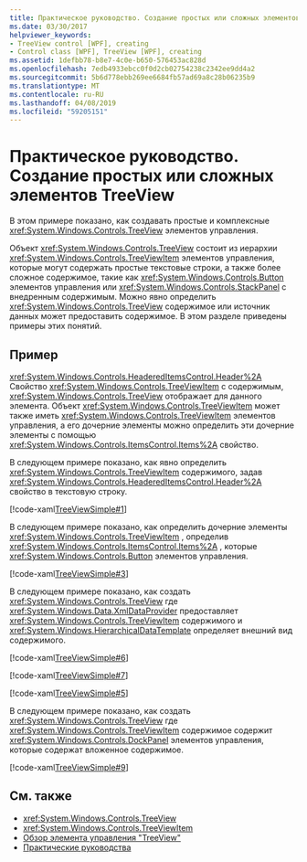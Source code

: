 ```yaml
---
title: Практическое руководство. Создание простых или сложных элементов TreeView
ms.date: 03/30/2017
helpviewer_keywords:
- TreeView control [WPF], creating
- Control class [WPF], TreeView [WPF], creating
ms.assetid: 1defbb78-b8e7-4c0e-b650-576453ac828d
ms.openlocfilehash: 7edb4933ebcc0f0d2cb02754238c2342ee9dd4a2
ms.sourcegitcommit: 5b6d778ebb269ee6684fb57ad69a8c28b06235b9
ms.translationtype: MT
ms.contentlocale: ru-RU
ms.lasthandoff: 04/08/2019
ms.locfileid: "59205151"
---
```

# <a name="how-to-create-simple-or-complex-treeviews"></a>Практическое руководство. Создание простых или сложных элементов TreeView
В этом примере показано, как создавать простые и комплексные <xref:System.Windows.Controls.TreeView> элементов управления.  
  
 Объект <xref:System.Windows.Controls.TreeView> состоит из иерархии <xref:System.Windows.Controls.TreeViewItem> элементов управления, которые могут содержать простые текстовые строки, а также более сложное содержимое, такие как <xref:System.Windows.Controls.Button> элементов управления или <xref:System.Windows.Controls.StackPanel> с внедренным содержимым. Можно явно определить <xref:System.Windows.Controls.TreeView> содержимое или источник данных может предоставить содержимое. В этом разделе приведены примеры этих понятий.  
  
## <a name="example"></a>Пример  
 <xref:System.Windows.Controls.HeaderedItemsControl.Header%2A> Свойство <xref:System.Windows.Controls.TreeViewItem> с содержимым, <xref:System.Windows.Controls.TreeView> отображает для данного элемента. Объект <xref:System.Windows.Controls.TreeViewItem> может также иметь <xref:System.Windows.Controls.TreeViewItem> элементов управления, а его дочерние элементы можно определить эти дочерние элементы с помощью <xref:System.Windows.Controls.ItemsControl.Items%2A> свойство.  
  
 В следующем примере показано, как явно определить <xref:System.Windows.Controls.TreeViewItem> содержимого, задав <xref:System.Windows.Controls.HeaderedItemsControl.Header%2A> свойство в текстовую строку.  
  
 [!code-xaml[TreeViewSimple#1](~/samples/snippets/csharp/VS_Snippets_Wpf/TreeViewSimple/CS/Window1.xaml#1)]  
  
 В следующем примере показано, как определить дочерние элементы <xref:System.Windows.Controls.TreeViewItem> , определив <xref:System.Windows.Controls.ItemsControl.Items%2A> , которые <xref:System.Windows.Controls.Button> элементов управления.  
  
 [!code-xaml[TreeViewSimple#3](~/samples/snippets/csharp/VS_Snippets_Wpf/TreeViewSimple/CS/Window1.xaml#3)]  
  
 В следующем примере показано, как создать <xref:System.Windows.Controls.TreeView> где <xref:System.Windows.Data.XmlDataProvider> предоставляет <xref:System.Windows.Controls.TreeViewItem> содержимого и <xref:System.Windows.HierarchicalDataTemplate> определяет внешний вид содержимого.  
  
 [!code-xaml[TreeViewSimple#6](~/samples/snippets/csharp/VS_Snippets_Wpf/TreeViewSimple/CS/Window1.xaml#6)]  
  
 [!code-xaml[TreeViewSimple#7](~/samples/snippets/csharp/VS_Snippets_Wpf/TreeViewSimple/CS/Window1.xaml#7)]  
  
 [!code-xaml[TreeViewSimple#5](~/samples/snippets/csharp/VS_Snippets_Wpf/TreeViewSimple/CS/Window1.xaml#5)]  
  
 В следующем примере показано, как создать <xref:System.Windows.Controls.TreeView> где <xref:System.Windows.Controls.TreeViewItem> содержимое содержит <xref:System.Windows.Controls.DockPanel> элементов управления, которые содержат вложенное содержимое.  
  
 [!code-xaml[TreeViewSimple#9](~/samples/snippets/csharp/VS_Snippets_Wpf/TreeViewSimple/CS/Window1.xaml#9)]  
  
## <a name="see-also"></a>См. также

- <xref:System.Windows.Controls.TreeView>
- <xref:System.Windows.Controls.TreeViewItem>
- [Обзор элемента управления "TreeView"](treeview-overview.md)
- [Практические руководства](treeview-how-to-topics.md)
